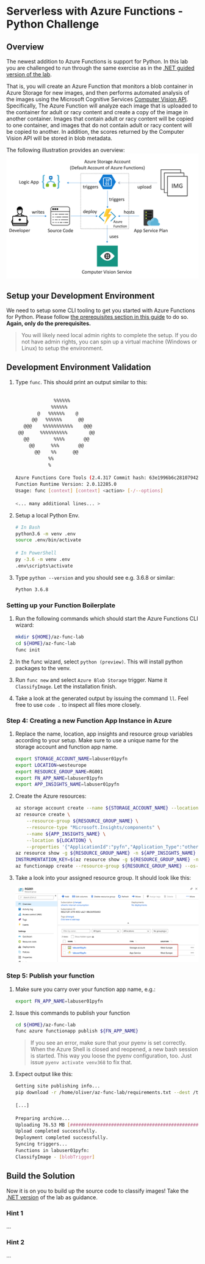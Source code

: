 # Serverless with Azure Functions - Python Challenge

## Overview

The newest addition to Azure Functions is support for Python. In this lab you are challenged to run through the same exercise as in the [.NET guided version of the lab](./serverless.md).

That is, you will create an Azure Function that monitors a blob container in Azure Storage for new images, and then performs automated analysis of the images using the Microsoft Cognitive Services [Computer Vision API](https://www.microsoft.com/cognitive-services/en-us/computer-vision-api). Specifically, The Azure Function will analyze each image that is uploaded to the container for adult or racy content and create a copy of the image in another container. Images that contain adult or racy content will be copied to one container, and images that do not contain adult or racy content will be copied to another. In addition, the scores returned by the Computer Vision API will be stored in blob metadata.

The following illustration provides an overview:
![Overview](./media/overview.png)

## Setup your Development Environment

We need to setup some CLI tooling to get you started with Azure Functions for Python. Please follow [the prerequisites section in this guide](https://docs.microsoft.com/en-us/azure/azure-functions/functions-create-first-function-python#prerequisites) to do so. **Again, only do the prerequisites.**

> You will likely need local admin rights to complete the setup. If you do not have admin rights, you can spin up a virtual machine (Windows or Linux) to setup the environment.

## Development Environment Validation

1. Type `func`. This should print an output similar to this:

    ```sh

                  %%%%%%
                 %%%%%%
            @   %%%%%%    @
          @@   %%%%%%      @@
       @@@    %%%%%%%%%%%    @@@
     @@      %%%%%%%%%%        @@
       @@         %%%%       @@
         @@      %%%       @@
           @@    %%      @@
                %%
                %

    Azure Functions Core Tools (2.4.317 Commit hash: 63e1996b6c281079427e7c9b8a0a1c633988a195)
    Function Runtime Version: 2.0.12285.0
    Usage: func [context] [context] <action> [-/--options]

    <... many additional lines... >
    ```

1. Setup a local Python Env.

    ```sh
    # In Bash
    python3.6 -m venv .env
    source .env/bin/activate

    # In PowerShell
    py -3.6 -m venv .env
    .env\scripts\activate
    ```

1. Type `python --version` and you should see e.g. 3.6.8 or similar:

    ```sh
    Python 3.6.8
    ```

### Setting up your Function Boilerplate

1. Run the following commands which should start the Azure Functions CLI wizard:

    ```sh
    mkdir ${HOME}/az-func-lab
    cd ${HOME}/az-func-lab
    func init
    ```

1. In the func wizard, select `python (preview)`. This will install python packages to the venv.

1. Run `func new` and select `Azure Blob Storage` trigger. Name it `ClassifyImage`. Let the installation finish.

1. Take a look at the generated output by issuing the command `ll`. Feel free to use `code .` to inspect all files more closely.

### Step 4: Creating a new Function App Instance in Azure 

1. Replace the name, location, app insights and resource group variables according to your setup. Make sure to use a unique name for the storage account and function app name.

    ```sh
    export STORAGE_ACCOUNT_NAME=labuser01pyfn
    export LOCATION=westeurope
    export RESOURCE_GROUP_NAME=RG001
    export FN_APP_NAME=labuser01pyfn
    export APP_INSIGHTS_NAME=labuser01pyfn
    ```

1. Create the Azure resources:

    ```sh
    az storage account create --name ${STORAGE_ACCOUNT_NAME} --location ${LOCATION} --resource-group ${RESOURCE_GROUP_NAME} --sku Standard_LRS
    az resource create \
        --resource-group ${RESOURCE_GROUP_NAME} \
        --resource-type "Microsoft.Insights/components" \
        --name ${APP_INSIGHTS_NAME} \
        --location ${LOCATION} \
        --properties '{"ApplicationId":"pyfn","Application_Type":"other", "Flow_Type":"Redfield", "Request_Source":"IbizaAIExtension"}'
    az resource show -g ${RESOURCE_GROUP_NAME} -n ${APP_INSIGHTS_NAME} --resource-type "Microsoft.Insights/components" --query properties.InstrumentationKey
    INSTRUMENTATION_KEY=$(az resource show -g ${RESOURCE_GROUP_NAME} -n ${APP_INSIGHTS_NAME} --resource-type "Microsoft.Insights/components" --query properties.InstrumentationKey -o tsv)
    az functionapp create --resource-group ${RESOURCE_GROUP_NAME} --os-type Linux --consumption-plan-location ${LOCATION} --app-insights ${APP_INSIGHTS_NAME} --app-insights-key ${INSTRUMENTATION_KEY} --runtime python --name ${FN_APP_NAME} --storage-account ${STORAGE_ACCOUNT_NAME}
    ```

1. Take a look into your assigned resource group. It should look like this:

    ![Python Function App](./media/py-fn-app-rg-view.png)

### Step 5: Publish your function

1. Make sure you carry over your function app name, e.g.:

    ```sh
    export FN_APP_NAME=labuser01pyfn
    ```

1. Issue this commands to publish your function

    ```sh
    cd ${HOME}/az-func-lab
    func azure functionapp publish ${FN_APP_NAME}
    ```

    > If you see an error, make sure that your pyenv is set correctly. When the Azure Shell is closed and reopened, a new bash session is started. This way you loose the pyenv configuration, too. Just issue `pyenv activate venv368` to fix that.

1. Expect output like this:

    ```sh
    Getting site publishing info...
    pip download -r /home/oliver/az-func-lab/requirements.txt --dest /tmp/azureworkerb7ae3m95

    [...]

    Preparing archive...
    Uploading 76.53 MB [##############################################################################]
    Upload completed successfully.
    Deployment completed successfully.
    Syncing triggers...
    Functions in labuser01pyfn:
    ClassifyImage - [blobTrigger]
    ```

## Build the Solution

Now it is on you to build up the source code to classify images! Take the [.NET version](./serverless.md) of the lab as guidance.

### Hint 1

...

### Hint 2

...